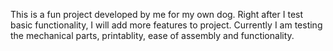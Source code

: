 This is a fun project developed by me for my own dog. Right after I test basic functionality, I will add more features to project. Currently I am testing the mechanical parts, printablity, ease of assembly and functionality.
